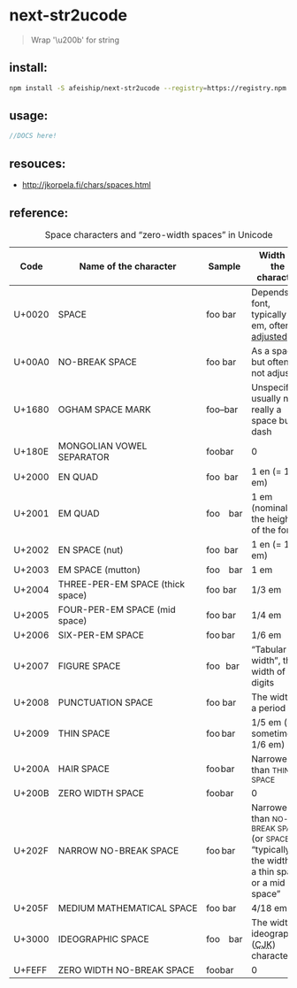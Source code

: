 # next-str2ucode
> Wrap &#39;\u200b&#39; for string

## install:
```bash
npm install -S afeiship/next-str2ucode --registry=https://registry.npm.taobao.org
```

## usage:
```js
//DOCS here!
```

## resouces:
- http://jkorpela.fi/chars/spaces.html


## reference:

<table cellspacing="0" cellpadding="3">
    <caption>
        Space characters and “zero-width spaces” in Unicode
    </caption>
    <thead>
        <tr>
            <th scope="col">Code</th>
            <th scope="col" abbr="name"> Name of the character</th>
            <th scope="col" title="sample text">Sample</th>
            <th scope="col" abbr="width">Width of the character</th>
        </tr>
    </thead>
    <tbody>
        <tr>
            <td>U+0020</td>
            <td>SPACE</td>
            <td><span>foo</span> <span>bar</span></td>
            <td>Depends on font, typically 1/4 em, often <a href="#adj">adjusted</a></td>
        </tr>
        <tr>
            <td>U+00A0</td>
            <td>NO-BREAK SPACE</td>
            <td><span>foo</span>&nbsp;<span>bar</span></td>
            <td>As a space, but often not adjusted</td>
        </tr>
        <tr>
            <td>U+1680</td>
            <td>OGHAM SPACE MARK</td>
            <td><span>foo</span> <span>bar</span></td>
            <td>Unspecified; usually not really a space but a dash</td>
        </tr>
        <tr>
            <td>U+180E</td>
            <td>MONGOLIAN VOWEL SEPARATOR</td>
            <td><span>foo</span>᠎<span>bar</span></td>
            <td>0</td>
        </tr>
        <tr>
            <td>U+2000</td>
            <td>EN QUAD</td>
            <td><span>foo</span> <span>bar</span></td>
            <td>1 en (= 1/2 em)</td>
        </tr>
        <tr>
            <td>U+2001</td>
            <td>EM QUAD</td>
            <td><span>foo</span> <span>bar</span></td>
            <td>1 em (nominally, the height of the font)</td>
        </tr>
        <tr>
            <td>U+2002</td>
            <td>EN SPACE (nut)</td>
            <td><span>foo</span> <span>bar</span></td>
            <td>1 en (= 1/2 em)</td>
        </tr>
        <tr>
            <td>U+2003</td>
            <td>EM SPACE (mutton)</td>
            <td nowrap=""><span>foo</span> <span>bar</span></td>
            <td>1 em</td>
        </tr>
        <tr>
            <td>U+2004</td>
            <td class="nobr">THREE-PER-EM SPACE (thick space)</td>
            <td><span>foo</span> <span>bar</span></td>
            <td>1/3 em</td>
        </tr>
        <tr>
            <td>U+2005</td>
            <td>FOUR-PER-EM SPACE (mid space)</td>
            <td><span>foo</span> <span>bar</span></td>
            <td>1/4 em</td>
        </tr>
        <tr>
            <td>U+2006</td>
            <td>SIX-PER-EM SPACE</td>
            <td><span>foo</span> <span>bar</span></td>
            <td>1/6 em</td>
        </tr>
        <tr>
            <td>U+2007</td>
            <td>FIGURE SPACE</td>
            <td><span>foo</span> <span>bar</span></td>
            <td>“Tabular width”, the width of digits </td>
        </tr>
        <tr>
            <td>U+2008</td>
            <td>PUNCTUATION SPACE</td>
            <td><span>foo</span> <span>bar</span></td>
            <td>The width of a period “.”</td>
        </tr>
        <tr>
            <td>U+2009</td>
            <td>THIN SPACE</td>
            <td><span>foo</span> <span>bar</span></td>
            <td>1/5 em (or sometimes 1/6 em)</td>
        </tr>
        <tr>
            <td>U+200A</td>
            <td>HAIR SPACE</td>
            <td><span>foo</span> <span>bar</span></td>
            <td>Narrower than <small>THIN SPACE</small></td>
        </tr>
        <tr>
            <td>U+200B</td>
            <td>ZERO WIDTH SPACE</td>
            <td><span>foo</span>​<span>bar</span></td>
            <td>0</td>
        </tr>
        <tr>
            <td>U+202F</td>
            <td>NARROW NO-BREAK SPACE</td>
            <td><span>foo</span> <span>bar</span></td>
            <td>Narrower than <small>NO-BREAK SPACE</small> (or <small>SPACE</small>), “typically the width of a thin
                space or a mid space” </td>
        </tr>
        <tr>
            <td>U+205F</td>
            <td nowrap="">MEDIUM MATHEMATICAL SPACE</td>
            <td><span>foo</span> <span>bar</span></td>
            <td>4/18 em</td>
        </tr>
        <tr>
            <td>U+3000</td>
            <td>IDEOGRAPHIC SPACE</td>
            <td nowrap=""><span>foo</span>　<span>bar</span></td>
            <td>The width of ideographic (<abbr title="Chinese, Japanese, Korean">CJK</abbr>) characters. </td>
        </tr>
        <tr>
            <td>U+FEFF</td>
            <td>ZERO WIDTH NO-BREAK SPACE</td>
            <td><span>foo</span>﻿<span>bar</span></td>
            <td>0</td>
        </tr>
    </tbody>
</table>
